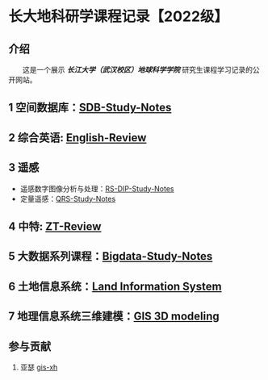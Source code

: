 # 长大地科研学课程记录【2022级】

## 介绍

&emsp;&emsp;这是一个展示 ***长江大学（武汉校区）地球科学学院*** 研究生课程学习记录的公开网站。



## 1 空间数据库：[SDB-Study-Notes](./SDB/index.md)


## 2 综合英语: [English-Review](./English/words-in-use.md)

## 3 遥感

- 遥感数字图像分析与处理：[RS-DIP-Study-Notes](./RS/RS-DIP/index.md)
- 定量遥感：[QRS-Study-Notes](./RS/QRS/index.md)


## 4 中特: [ZT-Review](./zt-review.md)


## 5 大数据系列课程：[Bigdata-Study-Notes](./BigData/index.md)

## 6 土地信息系统：[Land Information System](./LIS/index.md)

## 7 地理信息系统三维建模：[GIS 3D modeling](./GIS-3DM/index.md)



## 参与贡献

1.  亚瑟 [gis-xh](https://github.com/gis-xh)

